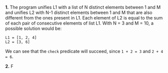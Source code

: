 
**1.** The program unifies L1 with a list of N distinct elements between 1 and M and unifies L2 with N-1 distinct elements between 1 and M that are also different from the ones present in L1. Each element of L2 is equal to the sum of each pair of consecutive elements of list L1. With N = 3 and M = 10, a possible solution would be:
```
L1 = [1, 2, 4]
L2 = [3, 6]
```
We can see that the `check` predicate will succeed, since `1 + 2 = 3` and `2 + 4 = 6`.

**2.** F